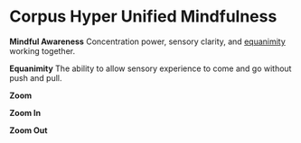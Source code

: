 # Corpus Hyper Unified Mindfulness

**Mindful Awareness** Concentration power, sensory clarity, and [equanimity](#equanimity) working together.

<a name="equanimity"></a>**Equanimity** The ability to allow sensory experience to come and go without push and pull.

**Zoom**

**Zoom In**

**Zoom Out**
